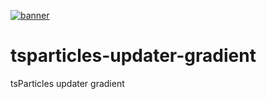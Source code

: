 [![banner](https://particles.js.org/images/banner2.png)](https://particles.js.org)

# tsparticles-updater-gradient

tsParticles updater gradient
